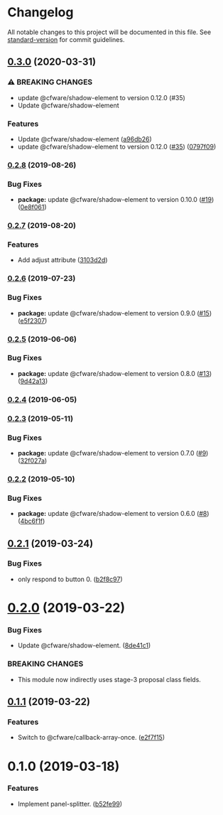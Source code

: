 # Changelog

All notable changes to this project will be documented in this file. See [standard-version](https://github.com/conventional-changelog/standard-version) for commit guidelines.

## [0.3.0](https://github.com/cfware/panel-splitter/compare/v0.2.8...v0.3.0) (2020-03-31)


### ⚠ BREAKING CHANGES

* update @cfware/shadow-element to version 0.12.0 (#35)
* Update @cfware/shadow-element

### Features

* Update @cfware/shadow-element ([a96db26](https://github.com/cfware/panel-splitter/commit/a96db26369cfdd1755fe8fb53810e9d01a808502))
* update @cfware/shadow-element to version 0.12.0 ([#35](https://github.com/cfware/panel-splitter/issues/35)) ([0797f09](https://github.com/cfware/panel-splitter/commit/0797f09b0fa3ee3cbbeabd3fb6db2d2abe980108))

### [0.2.8](https://github.com/cfware/panel-splitter/compare/v0.2.7...v0.2.8) (2019-08-26)


### Bug Fixes

* **package:** update @cfware/shadow-element to version 0.10.0 ([#19](https://github.com/cfware/panel-splitter/issues/19)) ([0e8f061](https://github.com/cfware/panel-splitter/commit/0e8f061))

### [0.2.7](https://github.com/cfware/panel-splitter/compare/v0.2.6...v0.2.7) (2019-08-20)


### Features

* Add adjust attribute ([3103d2d](https://github.com/cfware/panel-splitter/commit/3103d2d))

### [0.2.6](https://github.com/cfware/panel-splitter/compare/v0.2.5...v0.2.6) (2019-07-23)


### Bug Fixes

* **package:** update @cfware/shadow-element to version 0.9.0 ([#15](https://github.com/cfware/panel-splitter/issues/15)) ([e5f2307](https://github.com/cfware/panel-splitter/commit/e5f2307))

### [0.2.5](https://github.com/cfware/panel-splitter/compare/v0.2.4...v0.2.5) (2019-06-06)


### Bug Fixes

* **package:** update @cfware/shadow-element to version 0.8.0 ([#13](https://github.com/cfware/panel-splitter/issues/13)) ([9d42a13](https://github.com/cfware/panel-splitter/commit/9d42a13))



### [0.2.4](https://github.com/cfware/panel-splitter/compare/v0.2.3...v0.2.4) (2019-06-05)



### [0.2.3](https://github.com/cfware/panel-splitter/compare/v0.2.2...v0.2.3) (2019-05-11)


### Bug Fixes

* **package:** update @cfware/shadow-element to version 0.7.0 ([#9](https://github.com/cfware/panel-splitter/issues/9)) ([32f027a](https://github.com/cfware/panel-splitter/commit/32f027a))



### [0.2.2](https://github.com/cfware/panel-splitter/compare/v0.2.1...v0.2.2) (2019-05-10)


### Bug Fixes

* **package:** update @cfware/shadow-element to version 0.6.0 ([#8](https://github.com/cfware/panel-splitter/issues/8)) ([4bc6f1f](https://github.com/cfware/panel-splitter/commit/4bc6f1f))



## [0.2.1](https://github.com/cfware/panel-splitter/compare/v0.2.0...v0.2.1) (2019-03-24)


### Bug Fixes

* only respond to button 0. ([b2f8c97](https://github.com/cfware/panel-splitter/commit/b2f8c97))



# [0.2.0](https://github.com/cfware/panel-splitter/compare/v0.1.1...v0.2.0) (2019-03-22)


### Bug Fixes

* Update @cfware/shadow-element. ([8de41c1](https://github.com/cfware/panel-splitter/commit/8de41c1))


### BREAKING CHANGES

* This module now indirectly uses stage-3 proposal class
fields.



## [0.1.1](https://github.com/cfware/panel-splitter/compare/v0.1.0...v0.1.1) (2019-03-22)


### Features

* Switch to @cfware/callback-array-once. ([e2f7f15](https://github.com/cfware/panel-splitter/commit/e2f7f15))



# 0.1.0 (2019-03-18)


### Features

* Implement panel-splitter. ([b52fe99](https://github.com/cfware/panel-splitter/commit/b52fe99))

